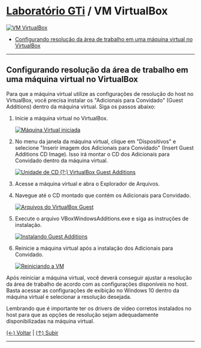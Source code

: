 # [Laboratório GTi](https://github.com/systemboys/GTi_Laboratory#laborat%C3%B3rio-gti "Laboratório GTi") / VM VirtualBox

[![VM VirtualBox](https://github.com/systemboys/GTi_Laboratory/blob/main/Hardwares%20e%20Softwares/VM%20VirtualBox/images/VM_VirtualBox.png?raw=true "VM VirtualBox")](https://github.com/systemboys/GTi_Laboratory/blob/main/Hardwares%20e%20Softwares/VM%20VirtualBox/images/VM_VirtualBox.png?raw=true "VM VirtualBox")

- [Configurando resolução da área de trabalho em uma máquina virtual no VirtualBox](#configurando-resolu%C3%A7%C3%A3o-da-%C3%A1rea-de-trabalho-em-uma-m%C3%A1quina-virtual-no-virtualbox "Configurando resolução da área de trabalho em uma máquina virtual no VirtualBox")

---

## Configurando resolução da área de trabalho em uma máquina virtual no VirtualBox

Para que a máquina virtual utilize as configurações de resolução do host no VirtualBox, você precisa instalar os "Adicionais para Convidado" (Guest Additions) dentro da máquina virtual. Siga os passos abaixo:

1. Inicie a máquina virtual no VirtualBox.

    [![Máquina Virtual iniciada](https://github.com/systemboys/GTi_Laboratory/blob/main/Hardwares%20e%20Softwares/VM%20VirtualBox/images/Virtual_Machine_started.png?raw=true "Máquina Virtual iniciada")](https://github.com/systemboys/GTi_Laboratory/blob/main/Hardwares%20e%20Softwares/VM%20VirtualBox/images/Virtual_Machine_started.png?raw=true "Máquina Virtual iniciada")

2. No menu da janela da máquina virtual, clique em "Dispositivos" e selecione "Inserir imagem dos Adicionais para Convidado" (Insert Guest Additions CD Image). Isso irá montar o CD dos Adicionais para Convidado dentro da máquina virtual.

    [![Unidade de CD (?:) VirtualBox Guest Additions](https://github.com/systemboys/GTi_Laboratory/blob/main/Hardwares%20e%20Softwares/VM%20VirtualBox/images/Insert_Guest_Additions_CD_Image.png?raw=true "Unidade de CD (?:) VirtualBox Guest Additions")](https://github.com/systemboys/GTi_Laboratory/blob/main/Hardwares%20e%20Softwares/VM%20VirtualBox/images/Insert_Guest_Additions_CD_Image.png?raw=true "Unidade de CD (?:) VirtualBox Gues Additions")

3. Acesse a máquina virtual e abra o Explorador de Arquivos.
4. Navegue até o CD montado que contém os Adicionais para Convidado.

    [![Arquivos do VirtualBox Guest](https://github.com/systemboys/GTi_Laboratory/blob/main/Hardwares%20e%20Softwares/VM%20VirtualBox/images/Insert_Guest_Additions_CD_Image_files.png?raw=true "Arquivos do VirtualBox Guest")](https://github.com/systemboys/GTi_Laboratory/blob/main/Hardwares%20e%20Softwares/VM%20VirtualBox/images/Insert_Guest_Additions_CD_Image_files.png?raw=true "Arquivos do VirtualBox Guest")

5. Execute o arquivo VBoxWindowsAdditions.exe e siga as instruções de instalação.

    [![Instalando Guest Additions](https://github.com/systemboys/GTi_Laboratory/blob/main/Hardwares%20e%20Softwares/VM%20VirtualBox/images/VBoxWindowsAdditions.png?raw=true "Instalando Guest Additions")](https://github.com/systemboys/GTi_Laboratory/blob/main/Hardwares%20e%20Softwares/VM%20VirtualBox/images/VBoxWindowsAdditions.png?raw=true "Instalando Guest Additions")

6. Reinicie a máquina virtual após a instalação dos Adicionais para Convidado.

    [![Reiniciando a VM](https://github.com/systemboys/GTi_Laboratory/blob/main/Hardwares%20e%20Softwares/VM%20VirtualBox/images/Restarting_virtual_machine.png?raw=true "Reiniciando a VM")](https://github.com/systemboys/GTi_Laboratory/blob/main/Hardwares%20e%20Softwares/VM%20VirtualBox/images/Restarting_virtual_machine.png?raw=true "Reiniciando a VM")

Após reiniciar a máquina virtual, você deverá conseguir ajustar a resolução da área de trabalho de acordo com as configurações disponíveis no host. Basta acessar as configurações de exibição no Windows 10 dentro da máquina virtual e selecionar a resolução desejada.

Lembrando que é importante ter os drivers de vídeo corretos instalados no host para que as opções de resolução sejam adequadamente disponibilizadas na máquina virtual.

[(&larr;) Voltar](https://github.com/systemboys/GTi_Laboratory#laborat%C3%B3rio-gti "Voltar ao Sumário") | 
[(&uarr;) Subir](#laborat%C3%B3rio-gti--vm-virtualbox "Subir para o topo")

---